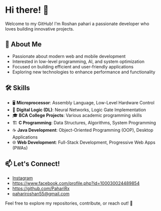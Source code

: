 # Hi there! 👋  

Welcome to my GitHub! I'm Roshan pahari a passionate developer who loves building innovative projects.  

## 🚀 About Me  
- Passionate about modern web and mobile development  
- Interested in low-level programming, AI, and system optimization  
- Focused on building efficient and user-friendly applications  
- Exploring new technologies to enhance performance and functionality  


## 🛠 Skills  
- 🖥 **Microprocessor**: Assembly Language, Low-Level Hardware Control  
- 🤖 **Digital Logic (DL)**: Neural Networks, Logic Gate Implementation  
- 🎓 **BCA College Projects**: Various academic programming skills  
- 🏗 **C Programming**: Data Structures, Algorithms, System Programming  
- ☕ **Java Development**: Object-Oriented Programming (OOP), Desktop Applications  
- 🌐 **Web Development**: Full-Stack Development, Progressive Web Apps (PWAs)  


## 📫 Let's Connect! 
- [Instagram](https://instagram.com/ign_roxu)  
- https://www.facebook.com/profile.php?id=100030024489854
- https://github.com/PahariRx
- pahariroshan55@gmail.com

Feel free to explore my repositories, contribute, or reach out! 🚀  
